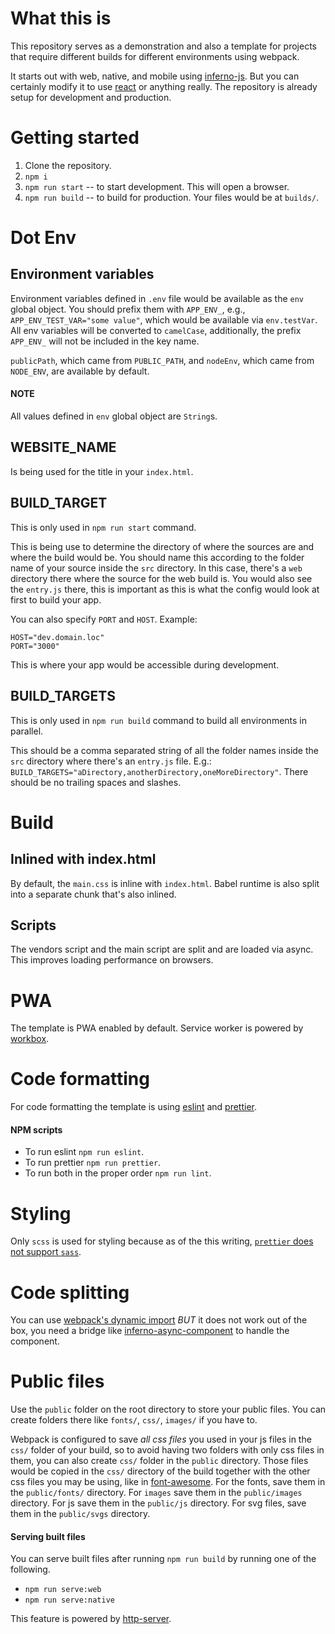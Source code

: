 <!-- @format -->

# What this is

This repository serves as a demonstration and also a template for projects that require different builds for different environments using webpack.

It starts out with web, native, and mobile using [inferno-js](https://github.com/infernojs/inferno). But you can certainly modify it to use [react](https://github.com/facebook/react) or anything really. The repository is already setup for development and production.

# Getting started

1. Clone the repository.
2. `npm i`
3. `npm run start` -- to start development. This will open a browser.
4. `npm run build` -- to build for production. Your files would be at `builds/`.

# Dot Env

## Environment variables

Environment variables defined in `.env` file would be available as the `env` global object. You should prefix them with `APP_ENV_`, e.g., `APP_ENV_TEST_VAR="some value"`, which would be available via `env.testVar`. All env variables will be converted to `camelCase`, additionally, the prefix `APP_ENV_` will not be included in the key name.

`publicPath`, which came from `PUBLIC_PATH`, and `nodeEnv`, which came from `NODE_ENV`, are available by default.

#### NOTE

All values defined in `env` global object are `String`s.

## WEBSITE_NAME

Is being used for the title in your `index.html`.

## BUILD_TARGET

This is only used in `npm run start` command.

This is being use to determine the directory of where the sources are and where the build would be. You should name this according to the folder name of your source inside the `src` directory. In this case, there's a `web` directory there where the source for the web build is. You would also see the `entry.js` there, this is important as this is what the config would look at first to build your app.

You can also specify `PORT` and `HOST`. Example:

```
HOST="dev.domain.loc"
PORT="3000"
```

This is where your app would be accessible during development.

## BUILD_TARGETS

This is only used in `npm run build` command to build all environments in parallel.

This should be a comma separated string of all the folder names inside the `src` directory where there's an `entry.js` file. E.g.: `BUILD_TARGETS="aDirectory,anotherDirectory,oneMoreDirectory"`. There should be no trailing spaces and slashes.

# Build

## Inlined with index.html

By default, the `main.css` is inline with `index.html`. Babel runtime is also split into a separate chunk that's also inlined.

## Scripts

The vendors script and the main script are split and are loaded via async. This improves loading performance on browsers.

# PWA

The template is PWA enabled by default. Service worker is powered by [workbox](https://github.com/GoogleChrome/workbox).

# Code formatting

For code formatting the template is using [eslint](https://github.com/eslint/eslint) and [prettier](https://github.com/prettier/prettier).

#### NPM scripts

- To run eslint `npm run eslint`.
- To run prettier `npm run prettier`.
- To run both in the proper order `npm run lint`.

# Styling

Only `scss` is used for styling because as of the this writing, [`prettier` does not support `sass`](https://github.com/prettier/prettier/issues/4948).

# Code splitting

You can use [webpack's dynamic import](https://webpack.js.org/guides/code-splitting/#dynamic-imports) _BUT_ it does not work out of the box, you need a bridge like [inferno-async-component](https://github.com/aprilmintacpineda/inferno-async-component) to handle the component.

# Public files

Use the `public` folder on the root directory to store your public files. You can create folders there like `fonts/`, `css/`, `images/` if you have to.

Webpack is configured to save _all css files_ you used in your js files in the `css/` folder of your build, so to avoid having two folders with only css files in them, you can also create `css/` folder in the `public` directory. Those files would be copied in the `css/` directory of the build together with the other css files you may be using, like in [font-awesome](https://www.npmjs.com/package/font-awesome). For the fonts, save them in the `public/fonts/` directory. For `images` save them in the `public/images` directory. For js save them in the `public/js` directory. For svg files, save them in the `public/svgs` directory.

#### Serving built files

You can serve built files after running `npm run build` by running one of the following.

- `npm run serve:web`
- `npm run serve:native`

This feature is powered by [http-server](https://github.com/indexzero/http-server).
